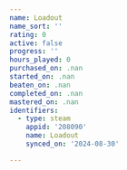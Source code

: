 ```yaml
---
name: Loadout
name_sort: ''
rating: 0
active: false
progress: ''
hours_played: 0
purchased_on: .nan
started_on: .nan
beaten_on: .nan
completed_on: .nan
mastered_on: .nan
identifiers:
  - type: steam
    appid: '208090'
    name: Loadout
    synced_on: '2024-08-30'

---
```

